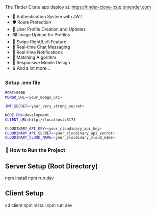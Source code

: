 The Tinder Clone app deploy at: https://tinder-clone-icuq.onrender.com

- 🔐 Authentication System with JWT
- 🛡️ Route Protection
- 👤 User Profile Creation and Updates
- 🖼️ Image Upload for Profiles
- 🔄 Swipe Right/Left Feature
- 💬 Real-time Chat Messaging
- 🔔 Real-time Notifications
- 🤝 Matching Algorithm
- 📱 Responsive Mobile Design
- ⌛ And a lot more...

### Setup .env file

```bash
PORT=5000
MONGO_URI=<your_mongo_uri>

JWT_SECRET=<your_very_strong_secret>

NODE_ENV=development
CLIENT_URL=http://localhost:5173

CLOUDINARY_API_KEY=<your_cloudinary_api_key>
CLOUDINARY_API_SECRET=<your_cloudinary_api_secret>
CLOUDINARY_CLOUD_NAME=<your_cloudinary_cloud_name>

```

### 🚀 How to Run the Project

## Server Setup (Root Directory)
npm install
npm run dev

## Client Setup
cd client
npm install
npm run dev